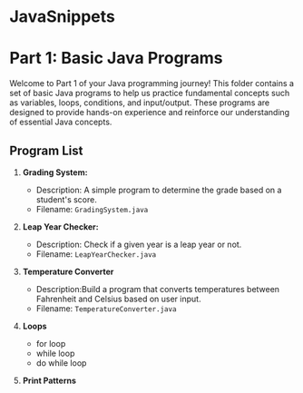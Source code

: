 # JavaSnippets

# Part 1: Basic Java Programs

Welcome to Part 1 of your Java programming journey! This folder contains a set of basic Java programs to help us practice fundamental concepts such as variables, loops, conditions, and input/output. These programs are designed to provide hands-on experience and reinforce our understanding of essential Java concepts.

## Program List

1. **Grading System:**

   - Description: A simple program to determine the grade based on a student's score.
   - Filename: `GradingSystem.java`

2. **Leap Year Checker:**

   - Description: Check if a given year is a leap year or not.
   - Filename: `LeapYearChecker.java`

3. **Temperature Converter**

   - Description:Build a program that converts temperatures between Fahrenheit and Celsius based on user input.
   - Filename: `TemperatureConverter.java`

4. **Loops**

   - for loop
   - while loop
   - do while loop

5. **Print Patterns**
